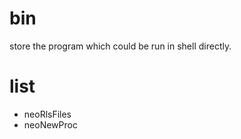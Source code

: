# bin

store the program which could be run in shell directly.

# list

 * neoRlsFiles
 * neoNewProc
